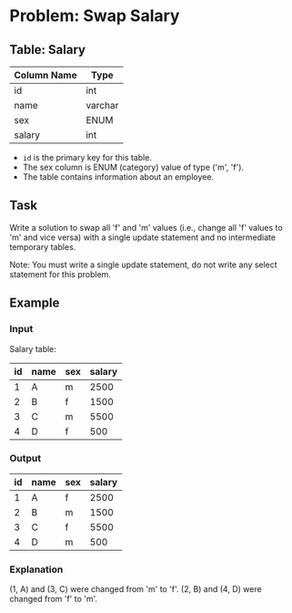 # Problem: Swap Salary

## Table: Salary

| Column Name | Type    |
|-------------|---------|
| id          | int     |
| name        | varchar |
| sex         | ENUM    |
| salary      | int     |

- `id` is the primary key for this table.
- The sex column is ENUM (category) value of type ('m', 'f').
- The table contains information about an employee.

## Task
Write a solution to swap all 'f' and 'm' values (i.e., change all 'f' values to 'm' and vice versa) with a single update statement and no intermediate temporary tables.

Note: You must write a single update statement, do not write any select statement for this problem.

## Example

### Input
Salary table:

| id | name | sex | salary |
|----|------|-----|--------|
| 1  | A    | m   | 2500   |
| 2  | B    | f   | 1500   |
| 3  | C    | m   | 5500   |
| 4  | D    | f   | 500    |

### Output
| id | name | sex | salary |
|----|------|-----|--------|
| 1  | A    | f   | 2500   |
| 2  | B    | m   | 1500   |
| 3  | C    | f   | 5500   |
| 4  | D    | m   | 500    |

### Explanation
(1, A) and (3, C) were changed from 'm' to 'f'. (2, B) and (4, D) were changed from 'f' to 'm'.
